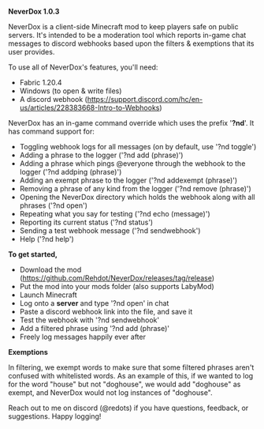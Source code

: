**NeverDox 1.0.3**

NeverDox is a client-side Minecraft mod to keep players safe on public servers.
It's intended to be a moderation tool which reports in-game chat messages to discord webhooks based upon the filters & exemptions that its user provides.


To use all of NeverDox's features, you'll need:
- Fabric 1.20.4
- Windows (to open & write files)
- A discord webhook (https://support.discord.com/hc/en-us/articles/228383668-Intro-to-Webhooks)


NeverDox has an in-game command override which uses the prefix '**?nd**'.
It has command support for:
- Toggling webhook logs for all messages (on by default, use '?nd toggle')
- Adding a phrase to the logger ('?nd add (phrase)')
- Adding a phrase which pings @everyone through the webhook to the logger ('?nd addping (phrase)')
- Adding an exempt phrase to the logger ('?nd addexempt (phrase)')
- Removing a phrase of any kind from the logger ('?nd remove (phrase)')
- Opening the NeverDox directory which holds the webhook along with all phrases ('?nd open')
- Repeating what you say for testing ('?nd echo (message)')
- Reporting its current status ('?nd status')
- Sending a test webhook message ('?nd sendwebhook')
- Help ('?nd help')


**To get started,**
- Download the mod (https://github.com/Rehdot/NeverDox/releases/tag/release)
- Put the mod into your mods folder (also supports LabyMod)
- Launch Minecraft
- Log onto a **server** and type '?nd open' in chat
- Paste a discord webhook link into the file, and save it
- Test the webhook with '?nd sendwebhook'
- Add a filtered phrase using '?nd add (phrase)'
- Freely log messages happily ever after


**Exemptions**

In filtering, we exempt words to make sure that some filtered phrases aren't confused with whitelisted words.
As an example of this, if we wanted to log for the word "house" but not "doghouse", we would add "doghouse" as exempt, and NeverDox would not log instances of "doghouse".


Reach out to me on discord (@redots) if you have questions, feedback, or suggestions. Happy logging!

